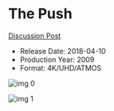 # The Push

[Discussion Post](https://www.avsforum.com/threads/bass-eq-for-filtered-movies.2995212/post-58316946)

* Release Date: 2018-04-10
* Production Year: 2009
* Format: 4K/UHD/ATMOS

![img 0](https://i.imgur.com/DpkZBH4.jpg)

![img 1](https://i.imgur.com/FQ2a6XM.jpg)

